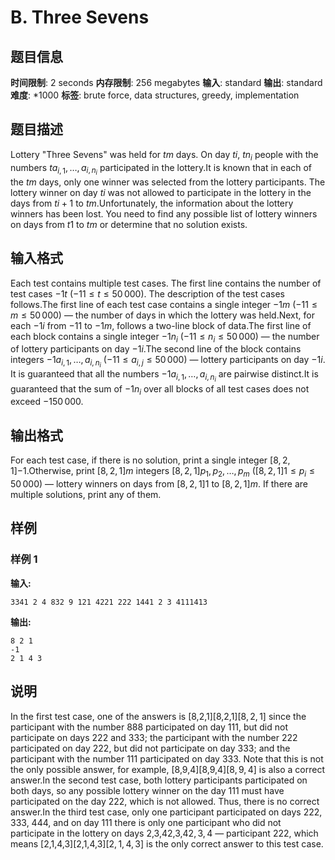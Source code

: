 # B. Three Sevens

## 题目信息

**时间限制**: 2 seconds
**内存限制**: 256 megabytes
**输入**: standard
**输出**: standard
**难度**: *1000
**标签**: brute force, data structures, greedy, implementation

## 题目描述

Lottery "Three Sevens" was held for $t$$m$ days. On day $t$$i$, $t$$n_i$ people with the numbers $t$$a_{i, 1}, \ldots, a_{i, n_i}$ participated in the lottery.It is known that in each of the $t$$m$ days, only one winner was selected from the lottery participants. The lottery winner on day $t$$i$ was not allowed to participate in the lottery in the days from $t$$i+1$ to $t$$m$.Unfortunately, the information about the lottery winners has been lost. You need to find any possible list of lottery winners on days from $t$$1$ to $t$$m$ or determine that no solution exists.

## 输入格式

Each test contains multiple test cases. The first line contains the number of test cases $-1$$t$ ($-1$$1 \le t \le 50\,000$). The description of the test cases follows.The first line of each test case contains a single integer $-1$$m$ ($-1$$1 \le m \le 50\,000$) — the number of days in which the lottery was held.Next, for each $-1$$i$ from $-1$$1$ to $-1$$m$, follows a two-line block of data.The first line of each block contains a single integer $-1$$n_i$ ($-1$$1 \le n_i \le 50\,000$) — the number of lottery participants on day $-1$$i$.The second line of the block contains integers $-1$$a_{i, 1}, \ldots, a_{i, n_i}$ ($-1$$1 \le a_{i, j} \le 50\,000$) — lottery participants on day $-1$$i$. It is guaranteed that all the numbers $-1$$a_{i, 1}, \ldots, a_{i, n_i}$ are pairwise distinct.It is guaranteed that the sum of $-1$$n_i$ over all blocks of all test cases does not exceed $-1$$50\,000$.

## 输出格式

For each test case, if there is no solution, print a single integer $[8, 2, 1]$$-1$.Otherwise, print $[8, 2, 1]$$m$ integers $[8, 2, 1]$$p_1, p_2, \ldots, p_m$ ($[8, 2, 1]$$1 \le p_i \le 50\,000$) — lottery winners on days from $[8, 2, 1]$$1$ to $[8, 2, 1]$$m$. If there are multiple solutions, print any of them.

## 样例

### 样例 1

**输入:**
```
3341 2 4 832 9 121 4221 222 1441 2 3 4111413
```

**输出:**
```
8 2 1 
-1
2 1 4 3
```

## 说明

In the first test case, one of the answers is [8,2,1][8,2,1]$[8, 2, 1]$ since the participant with the number 88$8$ participated on day 11$1$, but did not participate on days 22$2$ and 33$3$; the participant with the number 22$2$ participated on day 22$2$, but did not participate on day 33$3$; and the participant with the number 11$1$ participated on day 33$3$. Note that this is not the only possible answer, for example, [8,9,4][8,9,4]$[8, 9, 4]$ is also a correct answer.In the second test case, both lottery participants participated on both days, so any possible lottery winner on the day 11$1$ must have participated on the day 22$2$, which is not allowed. Thus, there is no correct answer.In the third test case, only one participant participated on days 22$2$, 33$3$, 44$4$, and on day 11$1$ there is only one participant who did not participate in the lottery on days 2,3,42,3,4$2, 3, 4$ — participant 22$2$, which means [2,1,4,3][2,1,4,3]$[2, 1, 4, 3]$ is the only correct answer to this test case.
